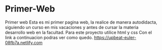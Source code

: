 # Primer-Web
Primer web 
Esta es mi primer pagina web, la realice de manera autodidacta, siguiendo un curso en mis vacaciones
y antes de cursar la materia desarrollo web en la facultad. Para este proyecto utilice html y css
Con el link a continuacion podras ver como quedo.
https://upbeat-euler-08fb7a.netlify.com
